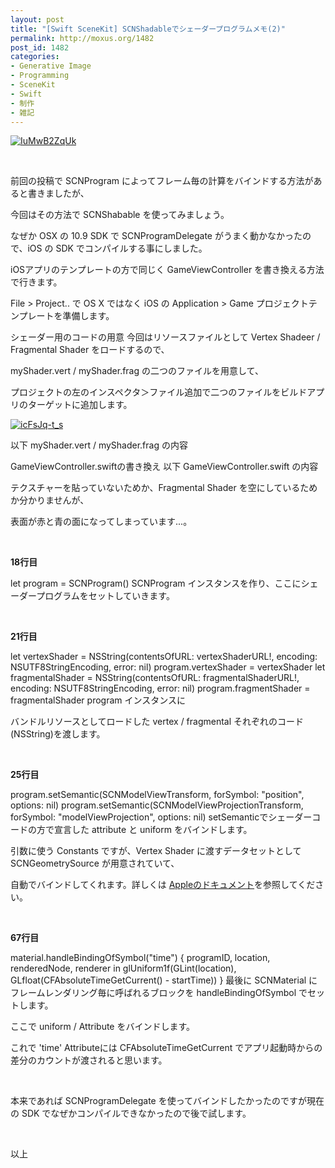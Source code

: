 ```yaml
---
layout: post
title: "[Swift SceneKit] SCNShadableでシェーダープログラムメモ(2)"
permalink: http://moxus.org/1482
post_id: 1482
categories: 
- Generative Image
- Programming
- SceneKit
- Swift
- 制作
- 雑記
---
```


[![IuMwB2ZqUk](http://moxus.org/wp-content/uploads/2014/09/IuMwB2ZqUk1.gif)](http://moxus.org/wp-content/uploads/2014/09/IuMwB2ZqUk1.gif)

 

前回の投稿で SCNProgram によってフレーム毎の計算をバインドする方法があると書きましたが、

今回はその方法で SCNShabable を使ってみましょう。

なぜか OSX の 10.9 SDK で SCNProgramDelegate がうまく動かなかったので、iOS の SDK でコンパイルする事にしました。

iOSアプリのテンプレートの方で同じく GameViewController を書き換える方法で行きます。

File > Project.. で OS X ではなく iOS の Application > Game プロジェクトテンプレートを準備します。

シェーダー用のコードの用意
今回はリソースファイルとして Vertex Shadeer / Fragmental Shader をロードするので、

myShader.vert / myShader.frag の二つのファイルを用意して、

プロジェクトの左のインスペクタ＞ファイル追加で二つのファイルをビルドアプリのターゲットに追加します。


[![icFsJq-t_s](http://moxus.org/wp-content/uploads/2014/09/icFsJq-t_s-300x70.png)](http://moxus.org/wp-content/uploads/2014/09/icFsJq-t_s.png)

以下 myShader.vert / myShader.frag の内容




GameViewController.swiftの書き換え
以下 GameViewController.swift の内容




テクスチャーを貼っていないためか、Fragmental Shader を空にしているためか分かりませんが、

表面が赤と青の面になってしまっています...。

 


**18行目**


let program = SCNProgram()
SCNProgram インスタンスを作り、ここにシェーダープログラムをセットしていきます。

 


**21行目**


let vertexShader = NSString(contentsOfURL: vertexShaderURL!, encoding: NSUTF8StringEncoding, error: nil)
program.vertexShader = vertexShader
let fragmentalShader = NSString(contentsOfURL: fragmentalShaderURL!, encoding: NSUTF8StringEncoding, error: nil)
program.fragmentShader = fragmentalShader
program インスタンスに

バンドルリソースとしてロードした vertex / fragmental それぞれのコード(NSString)を渡します。

 


**25行目**


program.setSemantic(SCNModelViewTransform, forSymbol: "position", options: nil)
program.setSemantic(SCNModelViewProjectionTransform, forSymbol: "modelViewProjection", options: nil)
setSemanticでシェーダーコードの方で宣言した attribute と uniform をバインドします。

引数に使う Constants ですが、Vertex Shader に渡すデータセットとして SCNGeometrySource が用意されていて、

自動でバインドしてくれます。詳しくは
[Appleのドキュメント](https://developer.apple.com/library/prerelease/mac/documentation/SceneKit/Reference/SceneKit_Constants/#//apple_ref/doc/constant_group/Geometry_Semantic_Identifiers)を参照してください。

 


**67行目**


material.handleBindingOfSymbol("time") {
    programID, location, renderedNode, renderer in
    glUniform1f(GLint(location), GLfloat(CFAbsoluteTimeGetCurrent() - startTime))
}
最後に SCNMaterial にフレームレンダリング毎に呼ばれるブロックを handleBindingOfSymbol でセットします。

ここで uniform / Attribute をバインドします。

これで 'time' Attributeには CFAbsoluteTimeGetCurrent でアプリ起動時からの差分のカウントが渡されると思います。

 

本来であれば SCNProgramDelegate を使ってバインドしたかったのですが現在の SDK でなぜかコンパイルできなかったので後で試します。

 

以上

 